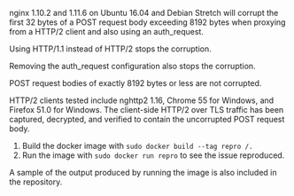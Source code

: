 nginx 1.10.2 and 1.11.6 on Ubuntu 16.04 and Debian Stretch will corrupt the
first 32 bytes of a POST request body exceeding 8192 bytes when proxying from
a HTTP/2 client and also using an auth_request.

Using HTTP/1.1 instead of HTTP/2 stops the corruption.

Removing the auth_request configuration also stops the corruption.

POST request bodies of exactly 8192 bytes or less are not corrupted.

HTTP/2 clients tested include nghttp2 1.16, Chrome 55 for Windows, and
Firefox 51.0 for Windows. The client-side HTTP/2 over TLS traffic has been
captured, decrypted, and verified to contain the uncorrupted POST request body.

1. Build the docker image with `sudo docker build --tag repro /.`
1. Run the image with `sudo docker run repro` to see the issue reproduced.

A sample of the output produced by running the image is also included in the repository.
